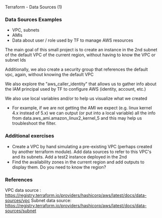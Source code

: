 Terraform - Data Sources (1)


### Data Sources Examples

- VPC,  subnets
- AMIs
- Data about user / role used by TF to manage AWS resources


The main goal of this small project is to create an instance in the 2nd subnet of the default VPC of the current region, without having to know the VPC or subnet Ids

Additionally, we also create a security group that references the default vpc, again, without knowing the default VPC

We also explore  the  "aws_caller_identity" that allows us to gather info about the IAM principal used by TF to configure AWS (identity, account, etc.) 

We also use local variables and/or to help us visualize what we created

- For example, if we are not getting the AMI we expect (e.g. linux kernel 4.x instead of 5.x) we can output (or put into a local variable) all the info from data.aws_ami.amazon_linux2_kernel_5 and this may help us troubleshoot the filter.

### Additional exercises
- Create a VPC by hand simulating a pre-existing VPC (perhaps created by another terraform module).  Add data sources to refer to this VPC's and its subnets.  Add a test2 instance deployed in the 2nd
- Find the availability zones in the current region and add outputs to display them.  Do you need to know the region? 

### References
VPC data source : https://registry.terraform.io/providers/hashicorp/aws/latest/docs/data-sources/vpc
Subnet data source: https://registry.terraform.io/providers/hashicorp/aws/latest/docs/data-sources/subnet
